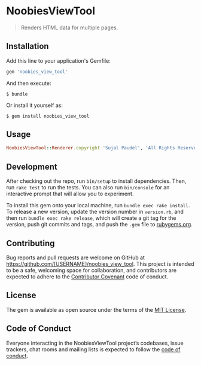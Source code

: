 # NoobiesViewTool

> Renders HTML data for multiple pages.


## Installation

Add this line to your application's Gemfile:

```ruby
gem 'noobies_view_tool'
```

And then execute:

    $ bundle

Or install it yourself as:

    $ gem install noobies_view_tool

## Usage

```ruby
NoobiesViewTool::Renderer.copyright 'Sujal Paudel', 'All Rights Reserved' here
```
## Development

After checking out the repo, run `bin/setup` to install dependencies. Then, run `rake test` to run the tests. You can also run `bin/console` for an interactive prompt that will allow you to experiment.

To install this gem onto your local machine, run `bundle exec rake install`. To release a new version, update the version number in `version.rb`, and then run `bundle exec rake release`, which will create a git tag for the version, push git commits and tags, and push the `.gem` file to [rubygems.org](https://rubygems.org).

## Contributing

Bug reports and pull requests are welcome on GitHub at https://github.com/[USERNAME]/noobies_view_tool. This project is intended to be a safe, welcoming space for collaboration, and contributors are expected to adhere to the [Contributor Covenant](http://contributor-covenant.org) code of conduct.

## License

The gem is available as open source under the terms of the [MIT License](https://opensource.org/licenses/MIT).

## Code of Conduct

Everyone interacting in the NoobiesViewTool project’s codebases, issue trackers, chat rooms and mailing lists is expected to follow the [code of conduct](https://github.com/[USERNAME]/noobies_view_tool/blob/master/CODE_OF_CONDUCT.md).
